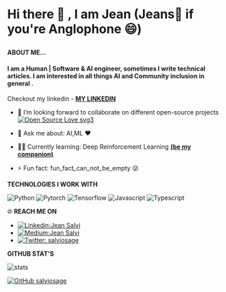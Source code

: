 

<!--
**salviosage/salviosage** is a ✨ _special_ ✨ repository because its `README.md` (this file) appears on your GitHub profile.
### Hi there 👋
Here are some ideas to get you started:

- 🔭 I’m currently working on ...
- 🌱 I’m currently learning ...
- 👯 I’m looking to collaborate on ...
- 🤔 I’m looking for help with ...
- 💬 Ask me about ...
- 📫 How to reach me: ...
- 😄 Pronouns: ...
- ⚡ Fun fact: ...
-->

# <p align='left'> Hi there 👋 , I am Jean (Jeans👖 if you're Anglophone 😄) </p>
<!-- 
---

![Brand](firstCover.jpg)

--- -->

**ABOUT ME...**
<p align='center'>
<h4> I am a Human | Software & AI engineer, sometimes I write technical articles. I am interested in all things AI and Community inclusion in general . </h4>

 Checkout my linkedin - **[MY LINKEDIN](https://www.linkedin.com/in/jean-salvi/)** 

- 👯 I’m looking forward to collaborate on different open-source projects [![Open Source Love svg3](https://badges.frapsoft.com/os/v3/open-source.svg?v=103)](https://github.com/ellerbrock/open-source-badges/)

- 💬 Ask me about: AI,ML ❤️ 
-  👩‍💻 Currently learning: Deep Reinforcement Learning  **[(be my companion)](https://github.com/salviosage/Deep_R_Learning)** 
- ⚡ Fun fact: fun_fact_can_not_be_empty  😜

**TECHNOLOGIES I WORK WITH**

![Python](https://img.shields.io/badge/python%20-%23E34F26.svg?&style=for-the-badge&logo=python&logoColor=white)
![Pytorch](https://img.shields.io/badge/pytorch%20-%231572B6.svg?&style=for-the-badge&logo=pytorch&logoColor=white)
![Tensorflow](https://img.shields.io/badge/-tensorflow-blue?style=for-the-badge&logo=tensorflow&logoColor=white)
![Javascript](https://img.shields.io/badge/-Javascript-ffb400?style=for-the-badge&logo=javascript&logoColor=ffff3f)
![Typescript](https://img.shields.io/badge/-Typescript-fblue?style=for-the-badge&logo=typescript&logoColor=ffff3f)


 🌐 **REACH ME ON**

- [![Linkedin:Jean Salvi](https://img.shields.io/badge/-Jean_Salvi-blue?style=flat-square&logo=Linkedin&logoColor=white&link=https://www.linkedin.com/in/jean-salvi/)](https://www.linkedin.com/in/jean-salvi/)
- [![Medium:Jean Salvi](https://img.shields.io/badge/-Salviosage-black?style=flat-square&logo=Medium&logoColor=white&link=https://medium.com/@salviosage)](https://medium.com/@salviosage)
- [![Twitter: salviosage](https://img.shields.io/twitter/follow/salviosage?style=social)](https://twitter.com/salviosage)


</p>


**GITHUB STAT'S**

![stats](https://github-readme-stats.vercel.app/api?username=salviosage&show_icons=true&theme=synthwave)

[![GitHub salviosage](https://img.shields.io/github/followers/salviosage?label=follow&style=social)](https://github.com/salviosage)
